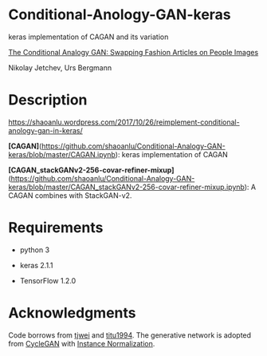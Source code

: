 # Conditional-Anology-GAN-keras
keras implementation of CAGAN and its variation

[The Conditional Analogy GAN: Swapping Fashion Articles on People Images](https://arxiv.org/abs/1709.04695)

Nikolay Jetchev, Urs Bergmann

# Description
https://shaoanlu.wordpress.com/2017/10/26/reimplement-conditional-anology-gan-in-keras/

**[CAGAN]**(https://github.com/shaoanlu/Conditional-Analogy-GAN-keras/blob/master/CAGAN.ipynb): keras implementation of CAGAN

**[CAGAN_stackGANv2-256-covar-refiner-mixup]**(https://github.com/shaoanlu/Conditional-Analogy-GAN-keras/blob/master/CAGAN_stackGANv2-256-covar-refiner-mixup.ipynb): A CAGAN combines with StackGAN-v2.

# Requirements
- python 3

- keras 2.1.1

- TensorFlow 1.2.0

# Acknowledgments
Code borrows from [tjwei](https://github.com/tjwei/GANotebooks) and [titu1994](https://github.com/titu1994/Super-Resolution-using-Generative-Adversarial-Networks/). The generative network is adopted from [CycleGAN](https://github.com/junyanz/CycleGAN) with [Instance Normalization](https://github.com/farizrahman4u/keras-contrib/blob/master/keras_contrib/layers/normalization.py).


